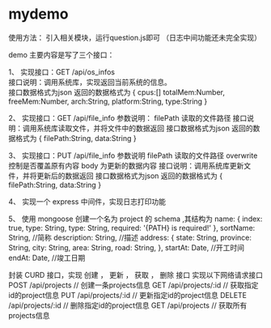 # mydemo

使用方法：
引入相关模块，运行question.js即可
（日志中间功能还未完全实现）  

demo 主要内容是写了三个接口：  

1、
实现接⼝：GET /api/os_infos  
接⼝说明：调⽤系统库，实现返回当前系统的信息。  
接⼝数据格式为json
返回的数据格式为
{
 cpus:[]
 totalMem:Number,
 freeMem:Number,
 arch:String,
 platform:String,
 type:String
}


2、
实现接⼝：GET /api/file_info
参数说明：
filePath 读取的⽂件路径
接⼝说明：调⽤系统库读取⽂件，并将⽂件中的数据返回
接⼝数据格式为json
返回的数据格式为
{
 filePath:String,
 data:String
}

3、
实现接⼝：PUT /api/file_info
参数说明
filePath 读取的⽂件路径
overwrite 控制是否覆盖原有内容
body 为更新的数据内容
接⼝说明：调⽤系统库更新⽂件，并将更新后的数据返回
接⼝数据格式为json
返回的数据格式为
{
 filePath:String,
 data:String
}

4、
实现⼀个 express 中间件，实现⽇志打印功能

5、
使⽤ mongoose 创建⼀个名为 project 的 schema ,其结构为
 name: {
 index: true,
 type: String,
 type: String,
 required: '{PATH} is required!'
 },
 sortName: String, //简称
 description: String, //描述
 address: {
 state: String,
 province: String,
 city: String,
 area: String,
 road: String,
 },
 startAt: Date, //开⼯时间
 endAt: Date, //竣⼯⽇期
 
封装 CURD 接⼝，实现 创建 ， 更新 ， 获取 ， 删除 接⼝ 实现以下⽹络请求接⼝
POST /api/projects // 创建⼀条projects信息
GET /api/projects/:id // 获取指定id的project信息
PUT /api/projects/:id // 更新指定id的project信息
DELETE /api/projects/:id // 删除指定id的project信息
GET /api/projects // 获取所有projects信息

